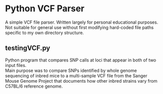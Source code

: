 # Python VCF Parser

A simple VCF file parser. Written largely for personal educational purposes.  
Not suitable for general use without first modifying hard-coded file paths specific to my own directory structure.  

## testingVCF.py
Python program that compares SNP calls at loci that appear in both of two input files.  
Main purpose was to compare SNPs identified by whole genome sequencing of inbred mice to a multi-sample VCF file from the Sanger Mouse Genome Project that documents how other inbred strains vary from C57BL/6 reference genome.



